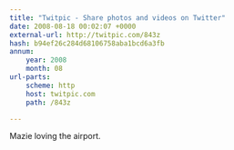 ```yaml
---
title: "Twitpic - Share photos and videos on Twitter"
date: 2008-08-18 00:02:07 +0000
external-url: http://twitpic.com/843z
hash: b94ef26c284d68106758aba1bcd6a3fb
annum:
    year: 2008
    month: 08
url-parts:
    scheme: http
    host: twitpic.com
    path: /843z

---
```


Mazie loving the airport. 
